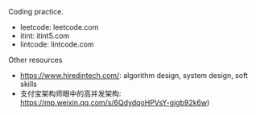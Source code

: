 Coding practice.

- leetcode: leetcode.com
- itint: itint5.com
- lintcode: lintcode.com

Other resources
- https://www.hiredintech.com/: algorithm design, system design, soft skills
- 支付宝架构师眼中的高并发架构: https://mp.weixin.qq.com/s/6QdydqoHPVsY-gjgb92k6w)

